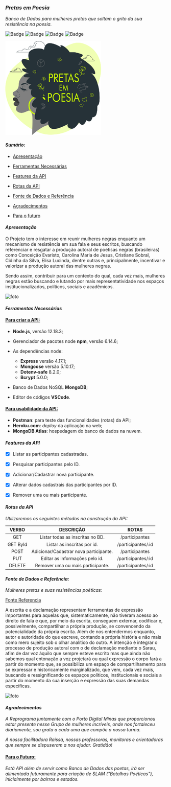 ### ***Pretas em Poesia***

*Banco de Dados para mulheres pretas que soltam o grito da sua resistência na poesia.*



![Badge](https://img.shields.io/badge/status-success-brightgreen)
![Badge](https://img.shields.io/github/issues/anap-oliveira/semana-projeto)
![Badge](https://img.shields.io/badge/deploy-heroku.com-orange)
![Badge](https://img.shields.io/github/license/anap-oliveira/semana-projeto)





<img src="public/images/pretas-em-poesia.png" width="300">



####  ***Sumário:*** 

- [Apresentação](#Apresentação)
- [Ferramentas Necessárias](#Ferramentas-Necessárias)
- [Features da API](#Features-da-API)

- [Rotas da API](#Rotas-da-Api)
- [Fonte de Dados e Referência](#Fonte-de-Dados-e-Referência)
- [Agradecimentos](#Agradecimentos)
- [Para o futuro](#Para-o-futuro)



#### ***Apresentação***

O Projeto tem o interesse em reunir mulheres negras enquanto um mecanismo de resistência em sua fala e seus escritos, buscando referenciar e resgatar a produção autoral de poetisas negras (brasileiras) como Conceição Evaristo, Carolina Maria de Jesus, Cristiane Sobral, Cidinha da Silva, Elisa Lucinda, dentre outras e, principalmente, incentivar e valorizar a produção autoral das mulheres negras.

Sendo assim, contribuir para um contexto do qual, cada vez mais, mulheres negras estão buscando e lutando por mais representatividade nos espaços institucionalizados, políticos, sociais e acadêmicos.

![foto](https://colecaomossoroense.org.br/site/wp-content/uploads/2019/04/slampoesia_logo.jpg)



#### ***Ferramentas Necessárias***

#### **<u>Para criar a API:</u>**

- **Node.js**, versão 12.18.3;

- Gerenciador de pacotes node **npm**, versão 6.14.6;

- As dependências node:

  - **Express** versão 4.17.1;
  - **Mongoose** versão 5.10.17;
  - **Dotenv-safe** 8.2.0;
  - **Bcrypt** 5.0.0;

- Banco de Dados NoSQL **MongoDB**;

- Editor de códigos **VSCode**.

  

#### **<u>Para usabilidade da API:</u>**

- **Postman**: para teste das funcionalidades (rotas) da API;
- **Heroku.com**: *deploy* da aplicação na web;
- **MongoDB Atlas**: hospedagem do banco de dados na nuvem.



#### ***Features da API***

- [x] Listar as participantes cadastradas.
- [x] Pesquisar participantes pelo ID.
- [x] Adicionar/Cadastrar nova participante.
- [x] Alterar dados cadastrais das participantes por ID.
- [x] Remover uma ou mais participante.



#### ***Rotas da API***

*Utilizaremos os seguintes métodos na construção da API:*

|  VERBO   |               DESCRIÇÃO                |       ROTAS        |
| :------: | :------------------------------------: | :----------------: |
|   GET    |    Listar todas as inscritas no BD.    |   /participantes   |
| GET ById |      Listar as inscritas por id.       | /participantes/:id |
|   POST   | Adicionar/Cadastrar nova participante. |   /participantes   |
|   PUT    |     Editar as informações pelo id.     | /participantes/:id |
|  DELETE  |   Remover uma ou mais participante.    | /participantes/:id |




#### ***Fonte de Dados e Referência:***

*Mulheres pretas e suas resistências poéticas:*

[Fonte Referencia](https://www.ufmg.br/prae/acoes-afirmativas/projetos-apoiados-em-2017/preta-e-poeta/)

A escrita e a declamação representam ferramentas de expressão importantes para aquelas que, sistematicamente, não tiveram acesso ao direito de fala e que, por meio da escrita, conseguem externar, codificar e, possivelmente, compartilhar a própria produção, se convencendo da potencialidade da própria escrita. Além de nos entendermos enquanto, autor e autoridade do que escreve, contando a própria história e não mais como mero sujeito sob o olhar analítico do outro. A intenção é integrar o processo de produção autoral com o de declamação mediante o Sarau, afim de dar voz àquilo que sempre esteve escrito mas que ainda não sabemos qual entonação a voz projetará ou qual expressão o corpo fará a partir do momento que, se possibiliza um espaço de compartilhamento para se expressar e historicamente marginalizado, que vem, cada vez mais, buscando e ressignificando os espaços políticos, institucionais e sociais a partir do momento da sua inserção e expressão das suas demandas específicas.



![foto](https://aestranhamente.com/wp-content/uploads/2017/03/slam-1568x882.jpg)



#### ***Agradecimentos***

*A Reprograma juntamente com o Porto Digital Minas que proporcionou estar presente nesse Grupo de mulheres incríveis, onde nos fortaleceu diariamente, sou grata a cada uma que compõe a nossa turma.*

*A nossa facilitadora Raíssa, nossas professoras, monitoras e orientadoras que sempre se dispuseram a nos ajudar.* 
*Gratidão!*  



#### **<u>Para o Futuro:</u>**

*Está API além de servir como Banco de Dados das poetas, irá ser alimentada futuramente para criação de SLAM ("Batalhas Poéticas"), inicialmente por bairros e estados.*